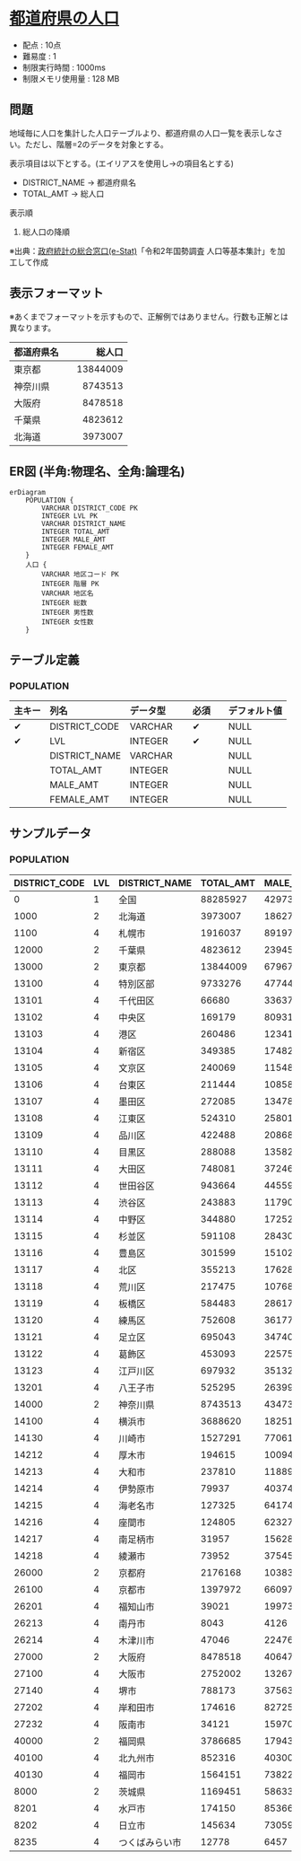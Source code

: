 # [都道府県の人口](https://web.archive.org/web/20250208220740/https://topsic-contest.jp/contests/practice/problems/practice001)

-   配点 : 10点
-   難易度 : 1
-   制限実行時間 : 1000ms
-   制限メモリ使用量 : 128 MB

## 問題

地域毎に人口を集計した人口テーブルより、都道府県の人口一覧を表示しなさい。ただし、階層=2のデータを対象とする。

表示項目は以下とする。(エイリアスを使用し→の項目名とする)

-   DISTRICT_NAME → 都道府県名
-   TOTAL_AMT → 総人口

表示順

1.  総人口の降順

※出典：[政府統計の総合窓口(e-Stat)](https://www.e-stat.go.jp/)「令和2年国勢調査 人口等基本集計」を加工して作成

## 表示フォーマット

※あくまでフォーマットを示すもので、正解例ではありません。行数も正解とは異なります。

|都道府県名　|総人口   |
|:---------|-------:|
|東京都　　　|13844009|
|神奈川県　　| 8743513|
|大阪府　　　| 8478518|
|千葉県　　　| 4823612|
|北海道　　　| 3973007|

## ER図 (半角:物理名、全角:論理名)

```mermaid
erDiagram
    POPULATION {
        VARCHAR DISTRICT_CODE PK
        INTEGER LVL PK
        VARCHAR DISTRICT_NAME
        INTEGER TOTAL_AMT
        INTEGER MALE_AMT
        INTEGER FEMALE_AMT
    }
    人口 {
        VARCHAR 地区コード PK
        INTEGER 階層 PK
        VARCHAR 地区名
        INTEGER 総数
        INTEGER 男性数
        INTEGER 女性数
    }
```

## テーブル定義

### POPULATION

| 主キー | 列名　          | データ型　　| 必須　| デフォルト値 |
|:------|:---------------|:----------|:-----|:-----------|
| ✔︎     | DISTRICT_CODE  | VARCHAR   | ✔︎    | NULL       |
| ✔︎     | LVL            | INTEGER   | ✔︎    | NULL       |
|       | DISTRICT_NAME  | VARCHAR   |      | NULL       |
|       | TOTAL_AMT      | INTEGER   |      | NULL       |
|       | MALE_AMT       | INTEGER   |      | NULL       |
|       | FEMALE_AMT     | INTEGER   |      | NULL       |

## サンプルデータ

### POPULATION

| DISTRICT_CODE | LVL | DISTRICT_NAME   | TOTAL_AMT | MALE_AMT | FEMALE_AMT |
|:--------------|:----|:----------------|:----------|:---------|:-----------|
| 0             | 1   | 全国　　　　      | 88285927  | 42973052 | 45312875   |
| 1000          | 2   | 北海道　　　      | 3973007   | 1862742  | 2110265    |
| 1100          | 4   | 札幌市　　　      | 1916037   | 891974   | 1024063    |
| 12000         | 2   | 千葉県　　　      | 4823612   | 2394539  | 2429073    |
| 13000         | 2   | 東京都　　　      | 13844009  | 6796702  | 7047307    |
| 13100         | 4   | 特別区部　　      | 9733276   | 4774402  | 4958874    |
| 13101         | 4   | 千代田区　　      | 66680     | 33637    | 33043      |
| 13102         | 4   | 中央区　　　      | 169179    | 80931    | 88248      |
| 13103         | 4   | 港区　　　　      | 260486    | 123410   | 137076     |
| 13104         | 4   | 新宿区　　　      | 349385    | 174822   | 174563     |
| 13105         | 4   | 文京区　　　      | 240069    | 115483   | 124586     |
| 13106         | 4   | 台東区　　　      | 211444    | 108586   | 102858     |
| 13107         | 4   | 墨田区　　　      | 272085    | 134787   | 137298     |
| 13108         | 4   | 江東区　　　      | 524310    | 258015   | 266295     |
| 13109         | 4   | 品川区　　　      | 422488    | 208688   | 213800     |
| 13110         | 4   | 目黒区　　　      | 288088    | 135820   | 152268     |
| 13111         | 4   | 大田区　　　      | 748081    | 372464   | 375617     |
| 13112         | 4   | 世田谷区　　      | 943664    | 445592   | 498072     |
| 13113         | 4   | 渋谷区　　　      | 243883    | 117907   | 125976     |
| 13114         | 4   | 中野区　　　      | 344880    | 172525   | 172355     |
| 13115         | 4   | 杉並区　　　      | 591108    | 284301   | 306807     |
| 13116         | 4   | 豊島区　　　      | 301599    | 151020   | 150579     |
| 13117         | 4   | 北区　　　　      | 355213    | 176289   | 178924     |
| 13118         | 4   | 荒川区　　　      | 217475    | 107683   | 109792     |
| 13119         | 4   | 板橋区　　　      | 584483    | 286179   | 298304     |
| 13120         | 4   | 練馬区　　　      | 752608    | 361770   | 390838     |
| 13121         | 4   | 足立区　　　      | 695043    | 347408   | 347635     |
| 13122         | 4   | 葛飾区　　　      | 453093    | 225758   | 227335     |
| 13123         | 4   | 江戸川区　　      | 697932    | 351327   | 346605     |
| 13201         | 4   | 八王子市　　      | 525295    | 263997   | 261298     |
| 14000         | 2   | 神奈川県　　      | 8743513   | 4347333  | 4396180    |
| 14100         | 4   | 横浜市　　　      | 3688620   | 1825165  | 1863455    |
| 14130         | 4   | 川崎市　　　      | 1527291   | 770615   | 756676     |
| 14212         | 4   | 厚木市　　　      | 194615    | 100948   | 93667      |
| 14213         | 4   | 大和市　　　      | 237810    | 118896   | 118914     |
| 14214         | 4   | 伊勢原市　　      | 79937     | 40374    | 39563      |
| 14215         | 4   | 海老名市　　      | 127325    | 64174    | 63151      |
| 14216         | 4   | 座間市　　　      | 124805    | 62327    | 62478      |
| 14217         | 4   | 南足柄市　　      | 31957     | 15628    | 16329      |
| 14218         | 4   | 綾瀬市　　　      | 73952     | 37545    | 36407      |
| 26000         | 2   | 京都府　　　      | 2176168   | 1038387  | 1137781    |
| 26100         | 4   | 京都市　　　      | 1397972   | 660973   | 736999     |
| 26201         | 4   | 福知山市　　      | 39021     | 19973    | 19048      |
| 26213         | 4   | 南丹市　　　      | 8043      | 4126     | 3917       |
| 26214         | 4   | 木津川市　　      | 47046     | 22476    | 24570      |
| 27000         | 2   | 大阪府　　　      | 8478518   | 4064707  | 4413811    |
| 27100         | 4   | 大阪市　　　      | 2752002   | 1326721  | 1425281    |
| 27140         | 4   | 堺市　　　　      | 788173    | 375630   | 412543     |
| 27202         | 4   | 岸和田市　　      | 174616    | 82725    | 91891      |
| 27232         | 4   | 阪南市　　　      | 34121     | 15970    | 18151      |
| 40000         | 2   | 福岡県　　　      | 3786685   | 1794326  | 1992359    |
| 40100         | 4   | 北九州市　　      | 852316    | 403002   | 449314     |
| 40130         | 4   | 福岡市　　　      | 1564151   | 738228   | 825923     |
| 8000          | 2   | 茨城県　　　      | 1169451   | 586335   | 583116     |
| 8201          | 4   | 水戸市　　　      | 174150    | 85366    | 88784      |
| 8202          | 4   | 日立市　　　      | 145634    | 73059    | 72575      |
| 8235          | 4   | つくばみらい市　　 | 12778     | 6457     | 6321       |
